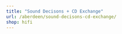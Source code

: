 ```yaml
---
title: "Sound Decisons + CD Exchange"
url: /aberdeen/sound-decisons-cd-exchange/
shop: hifi
---
```

